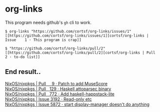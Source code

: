 # org-links

This program needs github's `gh` cli to work.

```
$ org-links "https://github.com/cortsf/org-links/issues/1"
[[https://github.com/cortsf/org-links/issues/1][cortsf/org-links | Issue    1 · This program is crap]]

$ "https://github.com/cortsf/org-links/pull/2"
[[https://github.com/cortsf/org-links/pull/2][cortsf/org-links | Pull    2 · to-do list]]
```


## End result..

[NixOS/nixpkgs | Pull     9 · Patch to add MuseScore](https://github.com/NixOS/nixpkgs/pull/9)\
[NixOS/nixpkgs | Pull   129 · Haskell attoparsec binary](https://github.com/NixOS/nixpkgs/pull/129)\
[NixOS/nixpkgs | Pull   772 · Add haskell-happstack-lite](https://github.com/NixOS/nixpkgs/pull/772)\
[NixOS/nixpkgs | Issue 3192 · Read-only etc](https://github.com/NixOS/nixpkgs/issues/3192)\
[NixOS/nixpkgs | Issue 5872 · start display-manager doesn't do anything](https://github.com/NixOS/nixpkgs/issues/5872)


